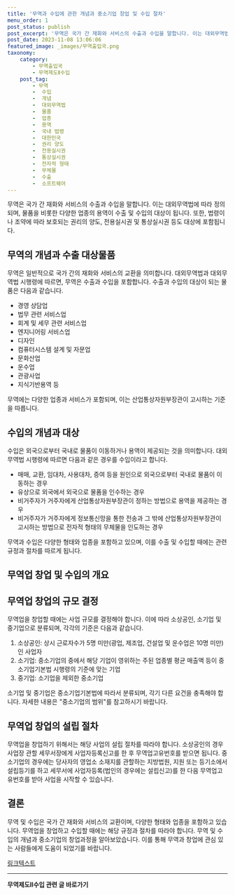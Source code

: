 ```yaml
---
title: '무역과 수입에 관한 개념과 중소기업 창업 및 수입 절차'
menu_order: 1
post_status: publish
post_excerpt: '무역은 국가 간 재화와 서비스의 수출과 수입을 말합니다. 이는 대외무역법에 따라 정의되며, 물품을 비롯한 다양한 업종의 용역이 수출 및 수입의 대상이 됩니다. 또한, 법령이나 조약에 따라 보호되는 권리의 양도, 전용실시권 및 통상실시권 등도 대상에 포함됩니다.'
post_date: 2023-11-08 13:06:06
featured_image: _images/무역출입국.png
taxonomy:
    category:
        - 무역출입국
        - 무역제도Ⅱ수입
    post_tag:
        - 무역
        -  수입
        -  개념
        -  대외무역법
        -  물품
        -  업종
        -  용역
        -  국내 법령
        -  대한민국
        -  권리 양도
        -  전용실시권
        -  통상실시권
        -  전자적 형태
        -  무체물
        -  수출
        -  소프트웨어
---
```



무역은 국가 간 재화와 서비스의 수출과 수입을 말합니다. 이는 대외무역법에 따라 정의되며, 물품을 비롯한 다양한 업종의 용역이 수출 및 수입의 대상이 됩니다. 또한, 법령이나 조약에 따라 보호되는 권리의 양도, 전용실시권 및 통상실시권 등도 대상에 포함됩니다. 

## 무역의 개념과 수출 대상물품

무역은 일반적으로 국가 간의 재화와 서비스의 교환을 의미합니다. 대외무역법과 대외무역법 시행령에 따르면, 무역은 수출과 수입을 포함합니다. 수출과 수입의 대상이 되는 물품은 다음과 같습니다.

- 경영 상담업
- 법무 관련 서비스업
- 회계 및 세무 관련 서비스업
- 엔지니어링 서비스업
- 디자인
- 컴퓨터시스템 설계 및 자문업
- 문화산업
- 운수업
- 관광사업
- 지식기반용역 등

무역에는 다양한 업종과 서비스가 포함되며, 이는 산업통상자원부장관이 고시하는 기준을 따릅니다.

## 수입의 개념과 대상

수입은 외국으로부터 국내로 물품이 이동하거나 용역이 제공되는 것을 의미합니다. 대외무역법 시행령에 따르면 다음과 같은 경우를 수입이라고 합니다.

- 매매, 교환, 임대차, 사용대차, 증여 등을 원인으로 외국으로부터 국내로 물품이 이동하는 경우
- 유상으로 외국에서 외국으로 물품을 인수하는 경우
- 비거주자가 거주자에게 산업통상자원부장관이 정하는 방법으로 용역을 제공하는 경우
- 비거주자가 거주자에게 정보통신망을 통한 전송과 그 밖에 산업통상자원부장관이 고시하는 방법으로 전자적 형태의 무체물을 인도하는 경우

무역과 수입은 다양한 형태와 업종을 포함하고 있으며, 이를 수출 및 수입할 때에는 관련 규정과 절차를 따르게 됩니다.

## 무역업 창업 및 수입의 개요

## 무역업 창업의 규모 결정

무역업을 창업할 때에는 사업 규모를 결정해야 합니다. 이에 따라 소상공인, 소기업 및 중기업으로 분류되며, 각각의 기준은 다음과 같습니다.

1. 소상공인: 상시 근로자수가 5명 미만(광업, 제조업, 건설업 및 운수업은 10명 미만)인 사업자
2. 소기업: 중소기업의 중에서 해당 기업이 영위하는 주된 업종별 평균 매출액 등이 중소기업기본법 시행령의 기준에 맞는 기업
3. 중기업: 소기업을 제외한 중소기업

소기업 및 중기업은 중소기업기본법에 따라서 분류되며, 각기 다른 요건을 충족해야 합니다. 자세한 내용은 "중소기업의 범위"를 참고하시기 바랍니다.

## 무역업 창업의 설립 절차

무역업을 창업하기 위해서는 해당 사업의 설립 절차를 따라야 합니다. 소상공인의 경우 사업장 관할 세무서장에게 사업자등록신고를 한 후 무역업고유번호를 받으면 됩니다. 중소기업의 경우에는 당사자의 영업소 소재지를 관할하는 지방법원, 지원 또는 등기소에서 설립등기를 하고 세무서에 사업자등록(법인의 경우에는 설립신고)를 한 다음 무역업고유번호를 받아 사업을 시작할 수 있습니다.

## 결론


무역 및 수입은 국가 간 재화와 서비스의 교환이며, 다양한 형태와 업종을 포함하고 있습니다. 무역업을 창업하고 수입할 때에는 해당 규정과 절차를 따라야 합니다. 무역 및 수입의 개념과 중소기업의 창업과정을 알아보았습니다. 이를 통해 무역과 창업에 관심 있는 사람들에게 도움이 되었기를 바랍니다.

 [링크텍스트](https://uknowlaw.com/category/%EB%AC%B4%EC%97%AD%EC%B6%9C%EC%9E%85%EA%B5%AD/)
<!-- wp:separator -->
<hr class="wp-block-separator has-alpha-channel-opacity"/>
<!-- /wp:separator -->

<!-- wp:group {"backgroundColor":"base","layout":{"type":"constrained"}} -->
<div class="wp-block-group has-base-background-color has-background"><!-- wp:paragraph {"align":"center","fontSize":"medium"} -->
<p class="has-text-align-center has-large-font-size"><strong>무역제도Ⅱ수입 관련 글 바로가기</strong></p>
<!-- /wp:paragraph -->


<!-- wp:latest-posts
{"categories":[{"id":14432,"count":19,"description":"","link":"https://uknowlaw.com/category/%eb%ac%b4%ec%97%ad%ec%a0%9c%eb%8f%84%e2%85%b1%ec%88%98%ec%9e%85/","name":"무역제도Ⅱ수입","slug":"무역제도Ⅱ수입","taxonomy":"category","parent":0,"meta":[],"_links":{"self":[{"href":"https://uknowlaw.com/wp-json/wp/v2/categories/14432"}],"collection":[{"href":"https://uknowlaw.com/wp-json/wp/v2/categories"}],"about":[{"href":"https://uknowlaw.com/wp-json/wp/v2/taxonomies/category"}],"wp:post_type":[{"href":"https://uknowlaw.com/wp-json/wp/v2/posts?categories=14432"}],"curies":[{"name":"wp","href":"https://api.w.org/{rel}","templated":true}]}}],"postsToShow":100,"excerptLength":28,"postLayout":"grid","columns":2,"featuredImageAlign":"left","featuredImageSizeSlug":"large","fontSize":"small"} /--></div>
<!-- /wp:group -->